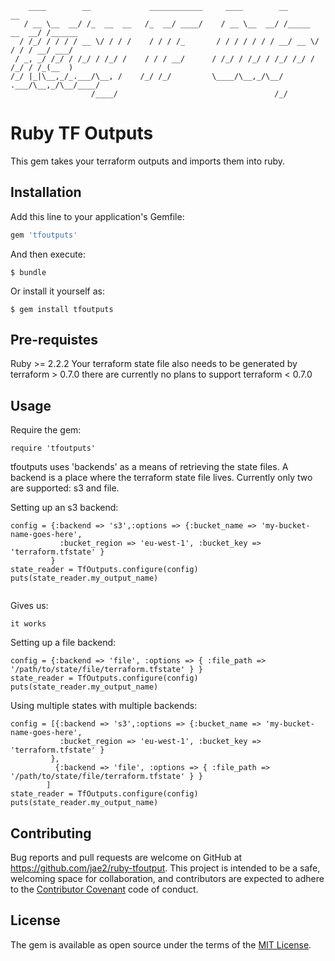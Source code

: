```
    ____        __             ____________     ____        __              __      
   / __ \__  __/ /_  __  __   /_  __/ ____/    / __ \__  __/ /_____  __  __/ /______
  / /_/ / / / / __ \/ / / /    / / / /_       / / / / / / / __/ __ \/ / / / __/ ___/
 / _, _/ /_/ / /_/ / /_/ /    / / / __/      / /_/ / /_/ / /_/ /_/ / /_/ / /_(__  ) 
/_/ |_|\__,_/_.___/\__, /    /_/ /_/         \____/\__,_/\__/ .___/\__,_/\__/____/  
                  /____/                                   /_/                      
```

# Ruby TF Outputs

This gem takes your terraform outputs and imports them into ruby. 

## Installation

Add this line to your application's Gemfile:

```ruby
gem 'tfoutputs'
```

And then execute:

    $ bundle

Or install it yourself as:

    $ gem install tfoutputs




## Pre-requistes

Ruby >= 2.2.2
Your terraform state file also needs to be generated by terraform > 0.7.0  there are currently no plans to support terraform < 0.7.0



## Usage

Require the gem:

```
require 'tfoutputs'
```

tfoutputs uses 'backends' as a means of retrieving the state files. A backend is a place where the terraform state file lives. Currently only two are supported: s3 and file.

Setting up an s3 backend:

```
config = {:backend => 's3',:options => {:bucket_name => 'my-bucket-name-goes-here',
           :bucket_region => 'eu-west-1', :bucket_key => 'terraform.tfstate' }
         }
state_reader = TfOutputs.configure(config)
puts(state_reader.my_output_name)
         
```
Gives us:

```
it works

```

Setting up a file backend:
```
config = {:backend => 'file', :options => { :file_path => '/path/to/state/file/terraform.tfstate' } }
state_reader = TfOutputs.configure(config)
puts(state_reader.my_output_name)

```


Using multiple states with multiple backends:

```
config = [{:backend => 's3',:options => {:bucket_name => 'my-bucket-name-goes-here',
           :bucket_region => 'eu-west-1', :bucket_key => 'terraform.tfstate' }
         },
          {:backend => 'file', :options => { :file_path => '/path/to/state/file/terraform.tfstate' } }
        ]
state_reader = TfOutputs.configure(config)
puts(state_reader.my_output_name)
```


## Contributing

Bug reports and pull requests are welcome on GitHub at https://github.com/jae2/ruby-tfoutput. This project is intended to be a safe, welcoming space for collaboration, and contributors are expected to adhere to the [Contributor Covenant](http://contributor-covenant.org) code of conduct.


## License

The gem is available as open source under the terms of the [MIT License](http://opensource.org/licenses/MIT).

